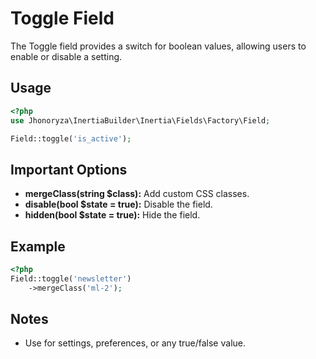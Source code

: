 # Toggle Field

The Toggle field provides a switch for boolean values, allowing users to enable or disable a setting.

## Usage

```php
<?php
use Jhonoryza\InertiaBuilder\Inertia\Fields\Factory\Field;

Field::toggle('is_active');
```

## Important Options

- **mergeClass(string $class):** Add custom CSS classes.
- **disable(bool $state = true):** Disable the field.
- **hidden(bool $state = true):** Hide the field.

## Example

```php
<?php
Field::toggle('newsletter')
    ->mergeClass('ml-2');
```

## Notes

- Use for settings, preferences, or any true/false value.
